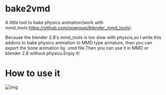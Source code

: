 # bake2vmd

A little tool to bake physics animation(work with mmd_tools:https://github.com/powroupi/blender_mmd_tools).

Because the blender 2.8's mmd_tools is too slow with physcis,so I write this addons to bake physics animation to MMD type armature,
then you can export the bone animation by .vmd file.Then you can use it in MMD or blender 2.8 without physics.Enjoy it!

# How to use it

![img](https://github.com/bladesero/bake2vmd/blob/master/example.gif)
